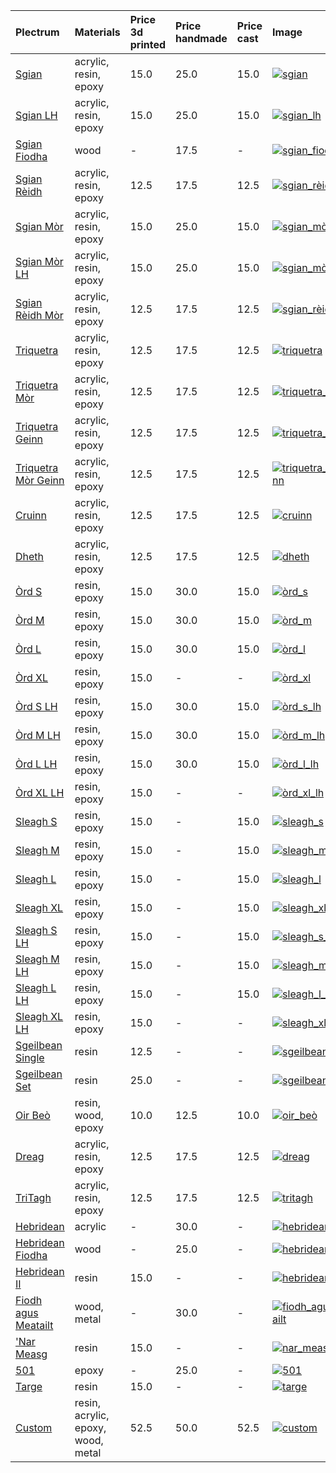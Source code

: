 | **Plectrum**                                        | **Materials**                      | **Price 3d printed**   | **Price handmade**   | **Price cast**   | **Image**                                                                                                               |
|:----------------------------------------------------|:-----------------------------------|:-----------------------|:---------------------|:-----------------|:------------------------------------------------------------------------------------------------------------------------|
| [Sgian](../picks/sgian)                             | acrylic, resin, epoxy              | 15.0                   | 25.0                 | 15.0             | [![sgian](../../assets/images/sgian.jpg "Sgian")](/picks/sgian)                                                         |
| [Sgian LH](../picks/sgian_lh)                       | acrylic, resin, epoxy              | 15.0                   | 25.0                 | 15.0             | [![sgian_lh](../../assets/images/sgian_lh.jpg "Sgian_lh")](/picks/sgian_lh)                                             |
| [Sgian Fiodha](../picks/sgian_fiodha)               | wood                               | -                      | 17.5                 | -                | [![sgian_fiodha](../../assets/images/sgian_fiodha.jpg "Sgian_fiodha")](/picks/sgian_fiodha)                             |
| [Sgian Rèidh](../picks/sgian_rèidh)                 | acrylic, resin, epoxy              | 12.5                   | 17.5                 | 12.5             | [![sgian_rèidh](../../assets/images/sgian_rèidh.jpg "Sgian_rèidh")](/picks/sgian_rèidh)                                 |
| [Sgian Mòr](../picks/sgian_mòr)                     | acrylic, resin, epoxy              | 15.0                   | 25.0                 | 15.0             | [![sgian_mòr](../../assets/images/sgian_mòr.jpg "Sgian_mòr")](/picks/sgian_mòr)                                         |
| [Sgian Mòr LH](../picks/sgian_mòr_lh)               | acrylic, resin, epoxy              | 15.0                   | 25.0                 | 15.0             | [![sgian_mòr_lh](../../assets/images/sgian_mòr_lh.jpg "Sgian_mòr_lh")](/picks/sgian_mòr_lh)                             |
| [Sgian Rèidh Mòr](../picks/sgian_rèidh_mòr)         | acrylic, resin, epoxy              | 12.5                   | 17.5                 | 12.5             | [![sgian_rèidh_mòr](../../assets/images/sgian_rèidh_mòr.jpg "Sgian_rèidh_mòr")](/picks/sgian_rèidh_mòr)                 |
| [Triquetra](../picks/triquetra)                     | acrylic, resin, epoxy              | 12.5                   | 17.5                 | 12.5             | [![triquetra](../../assets/images/triquetra.jpg "Triquetra")](/picks/triquetra)                                         |
| [Triquetra Mòr](../picks/triquetra_mòr)             | acrylic, resin, epoxy              | 12.5                   | 17.5                 | 12.5             | [![triquetra_mòr](../../assets/images/triquetra_mòr.jpg "Triquetra_mòr")](/picks/triquetra_mòr)                         |
| [Triquetra Geinn](../picks/triquetra_geinn)         | acrylic, resin, epoxy              | 12.5                   | 17.5                 | 12.5             | [![triquetra_geinn](../../assets/images/triquetra_geinn.jpg "Triquetra_geinn")](/picks/triquetra_geinn)                 |
| [Triquetra Mòr Geinn](../picks/triquetra_mòr_geinn) | acrylic, resin, epoxy              | 12.5                   | 17.5                 | 12.5             | [![triquetra_mòr_geinn](../../assets/images/triquetra_mòr_geinn.jpg "Triquetra_mòr_geinn")](/picks/triquetra_mòr_geinn) |
| [Cruinn](../picks/cruinn)                           | acrylic, resin, epoxy              | 12.5                   | 17.5                 | 12.5             | [![cruinn](../../assets/images/cruinn.jpg "Cruinn")](/picks/cruinn)                                                     |
| [Dheth](../picks/dheth)                             | acrylic, resin, epoxy              | 12.5                   | 17.5                 | 12.5             | [![dheth](../../assets/images/dheth.jpg "Dheth")](/picks/dheth)                                                         |
| [Òrd S](../picks/òrd_s)                             | resin, epoxy                       | 15.0                   | 30.0                 | 15.0             | [![òrd_s](../../assets/images/òrd_s.jpg "Òrd_s")](/picks/òrd_s)                                                         |
| [Òrd M](../picks/òrd_m)                             | resin, epoxy                       | 15.0                   | 30.0                 | 15.0             | [![òrd_m](../../assets/images/òrd_m.jpg "Òrd_m")](/picks/òrd_m)                                                         |
| [Òrd L](../picks/òrd_l)                             | resin, epoxy                       | 15.0                   | 30.0                 | 15.0             | [![òrd_l](../../assets/images/òrd_l.jpg "Òrd_l")](/picks/òrd_l)                                                         |
| [Òrd XL](../picks/òrd_xl)                           | resin, epoxy                       | 15.0                   | -                    | -                | [![òrd_xl](../../assets/images/òrd_xl.jpg "Òrd_xl")](/picks/òrd_xl)                                                     |
| [Òrd S LH](../picks/òrd_s_lh)                       | resin, epoxy                       | 15.0                   | 30.0                 | 15.0             | [![òrd_s_lh](../../assets/images/òrd_s_lh.jpg "Òrd_s_lh")](/picks/òrd_s_lh)                                             |
| [Òrd M LH](../picks/òrd_m_lh)                       | resin, epoxy                       | 15.0                   | 30.0                 | 15.0             | [![òrd_m_lh](../../assets/images/òrd_m_lh.jpg "Òrd_m_lh")](/picks/òrd_m_lh)                                             |
| [Òrd L LH](../picks/òrd_l_lh)                       | resin, epoxy                       | 15.0                   | 30.0                 | 15.0             | [![òrd_l_lh](../../assets/images/òrd_l_lh.jpg "Òrd_l_lh")](/picks/òrd_l_lh)                                             |
| [Òrd XL LH](../picks/òrd_xl_lh)                     | resin, epoxy                       | 15.0                   | -                    | -                | [![òrd_xl_lh](../../assets/images/òrd_xl_lh.jpg "Òrd_xl_lh")](/picks/òrd_xl_lh)                                         |
| [Sleagh S](../picks/sleagh_s)                       | resin, epoxy                       | 15.0                   | -                    | 15.0             | [![sleagh_s](../../assets/images/sleagh_s.jpg "Sleagh_s")](/picks/sleagh_s)                                             |
| [Sleagh M](../picks/sleagh_m)                       | resin, epoxy                       | 15.0                   | -                    | 15.0             | [![sleagh_m](../../assets/images/sleagh_m.jpg "Sleagh_m")](/picks/sleagh_m)                                             |
| [Sleagh L](../picks/sleagh_l)                       | resin, epoxy                       | 15.0                   | -                    | 15.0             | [![sleagh_l](../../assets/images/sleagh_l.jpg "Sleagh_l")](/picks/sleagh_l)                                             |
| [Sleagh XL](../picks/sleagh_xl)                     | resin, epoxy                       | 15.0                   | -                    | 15.0             | [![sleagh_xl](../../assets/images/sleagh_xl.jpg "Sleagh_xl")](/picks/sleagh_xl)                                         |
| [Sleagh S LH](../picks/sleagh_s_lh)                 | resin, epoxy                       | 15.0                   | -                    | 15.0             | [![sleagh_s_lh](../../assets/images/sleagh_s_lh.jpg "Sleagh_s_lh")](/picks/sleagh_s_lh)                                 |
| [Sleagh M LH](../picks/sleagh_m_lh)                 | resin, epoxy                       | 15.0                   | -                    | 15.0             | [![sleagh_m_lh](../../assets/images/sleagh_m_lh.jpg "Sleagh_m_lh")](/picks/sleagh_m_lh)                                 |
| [Sleagh L LH](../picks/sleagh_l_lh)                 | resin, epoxy                       | 15.0                   | -                    | 15.0             | [![sleagh_l_lh](../../assets/images/sleagh_l_lh.jpg "Sleagh_l_lh")](/picks/sleagh_l_lh)                                 |
| [Sleagh XL LH](../picks/sleagh_xl_lh)               | resin, epoxy                       | 15.0                   | -                    | -                | [![sleagh_xl_lh](../../assets/images/sleagh_xl_lh.jpg "Sleagh_xl_lh")](/picks/sleagh_xl_lh)                             |
| [Sgeilbean Single](../picks/sgeilbean_single)       | resin                              | 12.5                   | -                    | -                | [![sgeilbean_single](../../assets/images/sgeilbean_single.jpg "Sgeilbean_single")](/picks/sgeilbean_single)             |
| [Sgeilbean Set](../picks/sgeilbean_set)             | resin                              | 25.0                   | -                    | -                | [![sgeilbean_set](../../assets/images/sgeilbean_set.jpg "Sgeilbean_set")](/picks/sgeilbean_set)                         |
| [Oir Beò](../picks/oir_beò)                         | resin, wood, epoxy                 | 10.0                   | 12.5                 | 10.0             | [![oir_beò](../../assets/images/oir_beò.jpg "Oir_beò")](/picks/oir_beò)                                                 |
| [Dreag](../picks/dreag)                             | acrylic, resin, epoxy              | 12.5                   | 17.5                 | 12.5             | [![dreag](../../assets/images/dreag.jpg "Dreag")](/picks/dreag)                                                         |
| [TriTagh](../picks/tritagh)                         | acrylic, resin, epoxy              | 12.5                   | 17.5                 | 12.5             | [![tritagh](../../assets/images/tritagh.jpg "Tritagh")](/picks/tritagh)                                                 |
| [Hebridean](../picks/hebridean)                     | acrylic                            | -                      | 30.0                 | -                | [![hebridean](../../assets/images/hebridean.jpg "Hebridean")](/picks/hebridean)                                         |
| [Hebridean Fiodha](../picks/hebridean_fiodha)       | wood                               | -                      | 25.0                 | -                | [![hebridean_fiodha](../../assets/images/hebridean_fiodha.jpg "Hebridean_fiodha")](/picks/hebridean_fiodha)             |
| [Hebridean II](../picks/hebridean_ii)               | resin                              | 15.0                   | -                    | -                | [![hebridean_ii](../../assets/images/hebridean_ii.jpg "Hebridean_ii")](/picks/hebridean_ii)                             |
| [Fiodh agus Meatailt](../picks/fiodh_agus_meatailt) | wood, metal                        | -                      | 30.0                 | -                | [![fiodh_agus_meatailt](../../assets/images/fiodh_agus_meatailt.jpg "Fiodh_agus_meatailt")](/picks/fiodh_agus_meatailt) |
| ['Nar Measg](../picks/nar_measg)                    | resin                              | 15.0                   | -                    | -                | [![nar_measg](../../assets/images/nar_measg.jpg "Nar_measg")](/picks/nar_measg)                                         |
| [501](../picks/501)                                 | epoxy                              | -                      | 25.0                 | -                | [![501](../../assets/images/501.jpg "501")](/picks/501)                                                                 |
| [Targe](../picks/targe)                             | resin                              | 15.0                   | -                    | -                | [![targe](../../assets/images/targe.jpg "Targe")](/picks/targe)                                                         |
| [Custom](../picks/custom)                           | resin, acrylic, epoxy, wood, metal | 52.5                   | 50.0                 | 52.5             | [![custom](../../assets/images/custom.jpg "Custom")](/picks/custom)                                                     |
